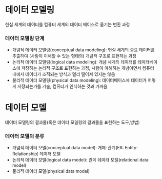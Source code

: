 # 데이터 모델링
현실 세계의 데이터를 컴퓨터 세계의 데이터 베이스로 옮기는 변환 과정

### 데이터 모델링 단계
- 개념적 데이터 모델링(conceptual data modeling): 현실 세계의 중요 데이터를 추출하여 (사람이 이해할 수 있는 형태의) 개념적 구조로 표현하는 과정
- 논리적 데이터 모델링(logical data modeling): 개념 세계의 데이터를 데이터베이스에 저장하는 논리적 구조로 표현하는 과정, 사람이 이해하는 개념이면서 컴퓨터 내에서 데이터가 조직되는 방식과 멀리 떨어져 있지는 않음
- 물리적 데이터 모델링(physical data modeling): 데이터베이스에 데이터가 어떻게 저장되는가를 기술, 컴퓨터가 인식하는 것과 가까움

# 데이터 모델
데이터 모델링의 결과물(혹은 데이터 모델링의 결과물을 표현하는 도구,방법)

### 데이터 모델의 분류
- 개념적 데이터 모델(conceptual data model): 개체-관계(ER: Entity-Relationship) 데이터 모델
- 논리적 데이터 모델(logical data model): 관계 데이터 모델(relational data model)
- 물리적 데이터 모델(physical data model)
